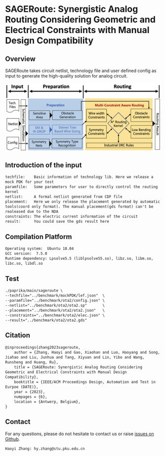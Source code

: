 # SAGERoute: Synergistic Analog Routing Considering Geometric and Electrical Constraints with Manual Design Compatibility

## Overview
SAGERoute takes circuit netlist, technology file and user defined config as input to generate the high-quality solution for analog circuit. 

![](Overview.png)

## Introduction of the input
```
techfile:    Basic information of technology lib. Here we release a mock PDK for your test
paramfile:   Some parameters for user to directly control the routing kernel 
netlist:     A formal netlist generated from CDF file
placement:   Here we only release the placement generated by automatic tools(coord only format). The manual placement(gds format) can't be realeased due to the NDA
constraints: The electric current information of the circuit
result:      You could save the gds result here
```
## Compilation Platform
```
Operating system:  Ubuntu 18.04 
GCC version:  7.5.0
Runtime dependency: Lpsolve5.5 (liblpsolve55.so), libz.so, libm.so, libc.so, libdl.so
```

## Test 
```
./paprika/main/sageroute \ 
--techfile="../benchmark/mockPDK/lef.json"  \
--paramfile="../benchmark/ota2/config.json" \ 
--netlist="../benchmark/ota2/ota2.sp"       \
--placement="../benchmark/ota2/ota2.json"   \
--constraints="../benchmark/ota2/elec.json" \
--result="../benchmark/ota2/ota2.gds"         
```


## Citation

```
@inproceedings{zhang2023sageroute,
    author = {Zhang, Haoyi and Gao, Xiaohan and Luo, Haoyang and Song, Jiahao and Liu, Junhua and Tang, Xiyuan and Lin, Yibo and Wang, Runsheng and Huang, Ru},
    title = {SAGERoute: Synergistic Analog Routing Considering Geometric and Electrical Constraints with Manual Design Compatibility},
    booktitle = {IEEE/ACM Proceedings Design, Automation and Test in Eurpoe (DATE)},
    year = {2023},
    numpages = {6},
    location = {Antwerp, Belgium},
}
```

## Contact

For any questions, please do not hesitate to contact us or raise [issues on Github](https://github.com/PKU-IDEA/SAGERoute/issues).

```
Haoyi Zhang: hy.zhang@stu.pku.edu.cn
```
